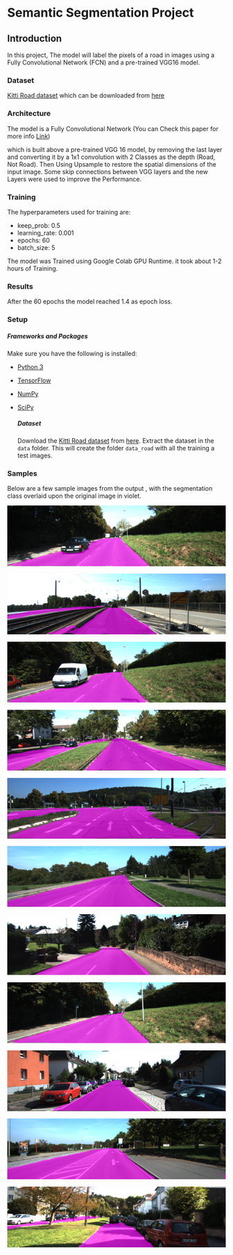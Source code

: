# 

# Semantic Segmentation Project



## Introduction

In this project, The model will label the pixels of a road in images using a Fully Convolutional Network (FCN) and a pre-trained VGG16 model.

### Dataset

[Kitti Road dataset](http://www.cvlibs.net/datasets/kitti/eval_road.php) which can be downloaded from [here](http://www.cvlibs.net/download.php?file=data_road.zip) 

### Architecture

The model is a Fully Convolutional Network  (You can Check this paper for more info  [Link](https://people.eecs.berkeley.edu/~jonlong/long_shelhamer_fcn.pdf)) 

which is built above a pre-trained VGG 16 model, by removing the last layer and converting it by a 1x1 convolution with 2 Classes as the depth (Road, Not Road). Then Using Upsample to restore the spatial dimensions of the input image. Some skip connections between VGG layers and the new Layers were used to improve the Performance.

### Training

The hyperparameters used for training are:

- keep_prob: 0.5
- learning_rate: 0.001
- epochs: 60
- batch_size: 5

The model was Trained using Google Colab GPU Runtime. it took about 1-2 hours of Training.

### Results

After the 60 epochs the model reached 1.4 as epoch loss. 

### Setup

##### Frameworks and Packages

Make sure you have the following is installed:

- [Python 3](https://www.python.org/)

- [TensorFlow](https://www.tensorflow.org/)

- [NumPy](http://www.numpy.org/)

- [SciPy](https://www.scipy.org/)

  ##### Dataset

  Download the [Kitti Road dataset](http://www.cvlibs.net/datasets/kitti/eval_road.php) from [here](http://www.cvlibs.net/download.php?file=data_road.zip). Extract the dataset in the `data` folder. This will create the folder `data_road` with all the training a test images.

### Samples

Below are a few sample images from the output , with the segmentation class overlaid upon the original image in violet.

![um_000019](samples/um_000019.png)

![uu_000079](samples/uu_000079.png)

![um_000017](samples/um_000017.png)

![umm_000010](samples/umm_000010.png)

![umm_000082](samples/umm_000082.png)

![umm_000049](samples/umm_000049.png)

![uu_000089](samples/uu_000089.png)

![um_000018](samples/um_000018.png)

![uu_000026](samples/uu_000026.png)

![umm_000052](samples/umm_000052.png)

![uu_000065](samples/uu_000065.png)


